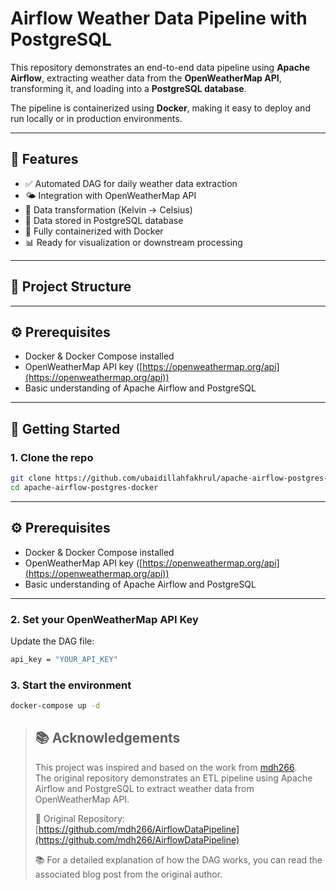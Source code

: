 # Airflow Weather Data Pipeline with PostgreSQL

This repository demonstrates an end-to-end data pipeline using **Apache Airflow**, extracting weather data from the **OpenWeatherMap API**, transforming it, and loading into a **PostgreSQL database**.

The pipeline is containerized using **Docker**, making it easy to deploy and run locally or in production environments.

---

## 🧩 Features

- ✅ Automated DAG for daily weather data extraction
- 🌤️ Integration with OpenWeatherMap API
- 🔁 Data transformation (Kelvin → Celsius)
- 💾 Data stored in PostgreSQL database
- 🐳 Fully containerized with Docker
- 📊 Ready for visualization or downstream processing

---

## 📁 Project Structure

---

## ⚙️ Prerequisites

- Docker & Docker Compose installed
- OpenWeatherMap API key ([https://openweathermap.org/api](https://openweathermap.org/api)) 
- Basic understanding of Apache Airflow and PostgreSQL

---

## 🚀 Getting Started

### 1. Clone the repo

```bash
git clone https://github.com/ubaidillahfakhrul/apache-airflow-postgres-docker.git 
cd apache-airflow-postgres-docker
```
---

## ⚙️ Prerequisites

- Docker & Docker Compose installed
- OpenWeatherMap API key ([https://openweathermap.org/api](https://openweathermap.org/api)) 
- Basic understanding of Apache Airflow and PostgreSQL

---
### 2. Set your OpenWeatherMap API Key
Update the DAG file:
```bash
api_key = "YOUR_API_KEY"
```

### 3. Start the environment
```bash
docker-compose up -d
```










>
>
>
> ## 📚 Acknowledgements
> This project was inspired and based on the work from [mdh266](https://github.com/mdh266/AirflowDataPipeline).   
> The original repository demonstrates an ETL pipeline using Apache Airflow and PostgreSQL to extract weather data from OpenWeatherMap API.
>
> 🔗 Original Repository:  
> [https://github.com/mdh266/AirflowDataPipeline](https://github.com/mdh266/AirflowDataPipeline) 
>
> 📚 For a detailed explanation of how the DAG works, you can read the associated blog post from the original author.
>


